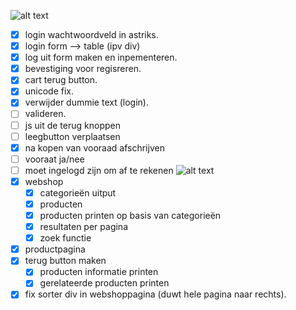 ![alt text](https://avatars0.githubusercontent.com/u/11294766?v=3&s=40)
- [x] login wachtwoordveld in astriks. 
- [x] login form --> table (ipv div)
- [x] log uit form maken en inpementeren.
- [x] bevestiging voor regisreren.
- [x] cart terug button.
- [x] unicode fix.
- [x] verwijder dummie text (login).
- [ ] valideren.
- [ ] js uit de terug knoppen
- [ ] leegbutton verplaatsen
- [x] na kopen van vooraad afschrijven
- [ ] vooraat ja/nee
- [ ] moet ingelogd zijn om af te rekenen
![alt text](https://avatars1.githubusercontent.com/u/11294762?v=3&s=64)
- [x] webshop
	- [x] categorieën uitput
	- [x] producten
	- [x] producten printen op basis van categorieën
	- [x] resultaten per pagina
	- [x] zoek functie
- [x] productpagina
- [x] terug button maken
	- [x] producten informatie printen
	- [x] gerelateerde producten printen
- [x] fix sorter div in webshoppagina (duwt hele pagina naar rechts).
